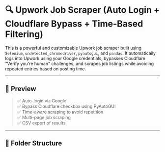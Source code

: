 # 🔍 Upwork Job Scraper (Auto Login + Cloudflare Bypass + Time-Based Filtering)

This is a powerful and customizable Upwork job scraper built using `Selenium`, `undetected_chromedriver`, `pyautogui`, and `pandas`. It automatically logs into Upwork using your Google credentials, bypasses Cloudflare "Verify you're human" challenges, and scrapes job listings while avoiding repeated entries based on posting time.

---

## 📸 Preview

> ✅ Auto-login via Google  
> ✅ Bypass Cloudflare checkbox using PyAutoGUI  
> ✅ Time-aware scraping to avoid repetition  
> ✅ Multi-page job scraping  
> ✅ CSV export of results

---

## 📂 Folder Structure
